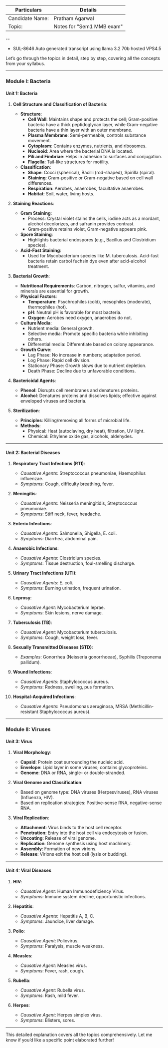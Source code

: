 
| Particulars     | Details                   |
|-----------------|---------------------------|
| Candidate Name: | Pratham Agarwal           |
| Topic:          | Notes for "Sem1 MMB exam" |
--
* SUL-8646 Auto generated transcript using llama 3.2 70b hosted VPS4.5

Let’s go through the topics in detail, step by step, covering all the concepts from your syllabus.

---

### **Module I: Bacteria**

#### **Unit 1: Bacteria**

1. **Cell Structure and Classification of Bacteria**:
   - **Structure**:
     - **Cell Wall**: Maintains shape and protects the cell; Gram-positive bacteria have a thick peptidoglycan layer, while Gram-negative bacteria have a thin layer with an outer membrane.
     - **Plasma Membrane**: Semi-permeable, controls substance movement.
     - **Cytoplasm**: Contains enzymes, nutrients, and ribosomes.
     - **Nucleoid**: Area where the bacterial DNA is located.
     - **Pili and Fimbriae**: Helps in adhesion to surfaces and conjugation.
     - **Flagella**: Tail-like structures for motility.
   - **Classification**:
     - **Shape**: Cocci (spherical), Bacilli (rod-shaped), Spirilla (spiral).
     - **Staining**: Gram-positive or Gram-negative based on cell wall differences.
     - **Respiration**: Aerobes, anaerobes, facultative anaerobes.
     - **Habitat**: Soil, water, living hosts.

2. **Staining Reactions**:
   - **Gram Staining**:
     - Process: Crystal violet stains the cells, iodine acts as a mordant, alcohol decolorizes, and safranin provides contrast.
     - Gram-positive retains violet, Gram-negative appears pink.
   - **Spore Staining**:
     - Highlights bacterial endospores (e.g., Bacillus and Clostridium species).
   - **Acid-Fast Staining**:
     - Used for Mycobacterium species like M. tuberculosis. Acid-fast bacteria retain carbol fuchsin dye even after acid-alcohol treatment.

3. **Bacterial Growth**:
   - **Nutritional Requirements**: Carbon, nitrogen, sulfur, vitamins, and minerals are essential for growth.
   - **Physical Factors**:
     - **Temperature**: Psychrophiles (cold), mesophiles (moderate), thermophiles (hot).
     - **pH**: Neutral pH is favorable for most bacteria.
     - **Oxygen**: Aerobes need oxygen, anaerobes do not.
   - **Culture Media**:
     - Nutrient media: General growth.
     - Selective media: Promote specific bacteria while inhibiting others.
     - Differential media: Differentiate based on colony appearance.
   - **Growth Curve**:
     - Lag Phase: No increase in numbers; adaptation period.
     - Log Phase: Rapid cell division.
     - Stationary Phase: Growth slows due to nutrient depletion.
     - Death Phase: Decline due to unfavorable conditions.

4. **Bactericidal Agents**:
   - **Phenol**: Disrupts cell membranes and denatures proteins.
   - **Alcohol**: Denatures proteins and dissolves lipids; effective against enveloped viruses and bacteria.

5. **Sterilization**:
   - **Principles**: Killing/removing all forms of microbial life.
   - **Methods**:
     - Physical: Heat (autoclaving, dry heat), filtration, UV light.
     - Chemical: Ethylene oxide gas, alcohols, aldehydes.

---

#### **Unit 2: Bacterial Diseases**

1. **Respiratory Tract Infections (RTI)**: 
   - *Causative Agents*: Streptococcus pneumoniae, Haemophilus influenzae.
   - *Symptoms*: Cough, difficulty breathing, fever.

2. **Meningitis**:
   - *Causative Agents*: Neisseria meningitidis, Streptococcus pneumoniae.
   - *Symptoms*: Stiff neck, fever, headache.

3. **Enteric Infections**:
   - *Causative Agents*: Salmonella, Shigella, E. coli.
   - *Symptoms*: Diarrhea, abdominal pain.

4. **Anaerobic Infections**:
   - *Causative Agents*: Clostridium species.
   - *Symptoms*: Tissue destruction, foul-smelling discharge.

5. **Urinary Tract Infections (UTI)**:
   - *Causative Agents*: E. coli.
   - *Symptoms*: Burning urination, frequent urination.

6. **Leprosy**:
   - *Causative Agent*: Mycobacterium leprae.
   - *Symptoms*: Skin lesions, nerve damage.

7. **Tuberculosis (TB)**:
   - *Causative Agent*: Mycobacterium tuberculosis.
   - *Symptoms*: Cough, weight loss, fever.

8. **Sexually Transmitted Diseases (STD)**:
   - *Examples*: Gonorrhea (Neisseria gonorrhoeae), Syphilis (Treponema pallidum).

9. **Wound Infections**:
   - *Causative Agents*: Staphylococcus aureus.
   - *Symptoms*: Redness, swelling, pus formation.

10. **Hospital-Acquired Infections**:
    - *Causative Agents*: Pseudomonas aeruginosa, MRSA (Methicillin-resistant Staphylococcus aureus).

---

### **Module II: Viruses**

#### **Unit 3: Virus**

1. **Viral Morphology**:
   - **Capsid**: Protein coat surrounding the nucleic acid.
   - **Envelope**: Lipid layer in some viruses; contains glycoproteins.
   - **Genome**: DNA or RNA, single- or double-stranded.

2. **Viral Genome and Classification**:
   - Based on genome type: DNA viruses (Herpesviruses), RNA viruses (Influenza, HIV).
   - Based on replication strategies: Positive-sense RNA, negative-sense RNA.

3. **Viral Replication**:
   - **Attachment**: Virus binds to the host cell receptor.
   - **Penetration**: Entry into the host cell via endocytosis or fusion.
   - **Uncoating**: Release of viral genome.
   - **Replication**: Genome synthesis using host machinery.
   - **Assembly**: Formation of new virions.
   - **Release**: Virions exit the host cell (lysis or budding).

---

#### **Unit 4: Viral Diseases**

1. **HIV**:
   - *Causative Agent*: Human Immunodeficiency Virus.
   - *Symptoms*: Immune system decline, opportunistic infections.

2. **Hepatitis**:
   - *Causative Agents*: Hepatitis A, B, C.
   - *Symptoms*: Jaundice, liver damage.

3. **Polio**:
   - *Causative Agent*: Poliovirus.
   - *Symptoms*: Paralysis, muscle weakness.

4. **Measles**:
   - *Causative Agent*: Measles virus.
   - *Symptoms*: Fever, rash, cough.

5. **Rubella**:
   - *Causative Agent*: Rubella virus.
   - *Symptoms*: Rash, mild fever.

6. **Herpes**:
   - *Causative Agent*: Herpes simplex virus.
   - *Symptoms*: Blisters, sores.

---

This detailed explanation covers all the topics comprehensively. Let me know if you’d like a specific point elaborated further!
